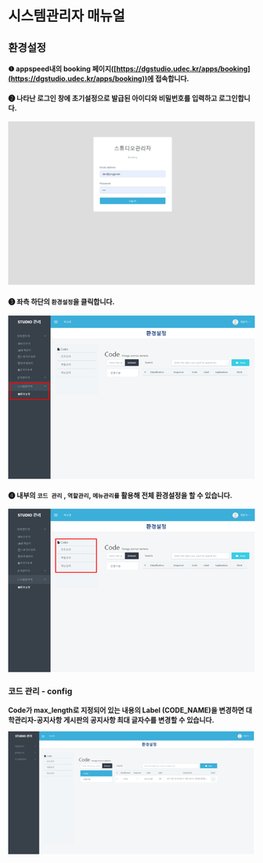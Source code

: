 # 시스템관리자 매뉴얼

## 환경설정



#### ❶  appspeed내의 booking 페이지([https://dgstudio.udec.kr/apps/booking](https://dgstudio.udec.kr/apps/booking))에 접속합니다.

#### ❷ 나타난 로그인 창에 초기설정으로 발급된 아이디와 비밀번호를 입력하고 로그인합니다.

![](../.gitbook/assets/관리-환경설정1.png)



#### ❸ 좌측 하단의 `환경설정`을 클릭합니다.

![](../.gitbook/assets/관리-환경설정2.png)



#### ❹ 내부의 `코드 관리` , `역할관리`, `메뉴관리를` 활용해 전체 환경설정을 할 수 있습니다.

![](../.gitbook/assets/관리-환경설정3.png)





### 코드 관리 - config

**Code가 max\_length로 지정되어 있는 내용의 Label (CODE\_NAME)을 변경하면 대학관리자-공지사항 게시판의 공지사항 최대 글자수를 변경할 수 있습니다.**

![](<../.gitbook/assets/그림1 (1).png>)





